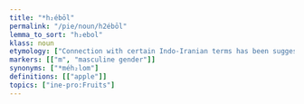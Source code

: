 ```yaml
---
title: "*h₂ébōl"
permalink: "/pie/noun/h2ébōl"
lemma_to_sort: "h₂ebol"
klass: noun
etymology: ["Connection with certain Indo-Iranian terms has been suggested:", "Pashayi wālī (perhaps < Proto-Indo-Aryan *abalikā-);\nSogdian [script needed] (ʾmʾnk /āmang?/, “apple”), Munji [script needed] (āmenga), Yidgha [script needed] (amuno), Pashto مڼه‎ (maná, “apple”), Shughni мӯн (mūn), му̊н (mū̊n, “apple”), all < Proto-Iranian *amarnaka- ~ *amarnā-, possibly reflecting earlier *abarna/ā- (via assimilation in nasality from *b..n to *m..n), ultimately from PIE *h₂ebe/olne/eh₂-.", "There are several indications that the word for “apple” did not belong to the oldest layer of the Indo-European protolanguage:", "The word is limited to the West Indo-European languages\nIt contains the phoneme */b/, which had marginal distribution in PIE\nIt somewhat resembles the South European word for \"apple\" (PIE or pseudo-PIE *méh₂lom: Latin mālum, Ancient Greek μῆλον (mêlon)), which might suggest a substrate or wanderwort origin of both.", "This all points that the word potentially entered the Indo-European speech continuum some time after the dissolution of the parent language.", "Less substantiated theories and connections\n\nTo be borrowed or at least connected to Semitic, with various propositions as to which term and root; the general mindset of these comparisons have been of a theoretical Atlantic language with Semitic affinities, or by marking overlapping mythological motifs surrounding apples suggesting some kind of cultural sharing. This is the viewpoint marked by Dozy, Vennemann, Blažek, and others, typically with connections to the root ʾ-b-l, often with Arabic or South Semitic/Ethiopian comparisons. See Arabic أُبُلَّة‎ (ʾubulla, “figs pressed in a mass”, literally “a bulk or mass”) an obscure term, أُبُل‎ (ʾubul, “dry herbage upon which camels fatten”). Alternatively, an extension of Orel and Stolbova's reconstructive work, connecting back to an Afro-Asiatic root for appendages, genitals, testicles, a mass, globe or round object, still found in Ethiopian languages, potentially later being extended to fruit by comparison. Separate from those featuring /ʔ/, potential suggestions with /ʕ/ are Arabic عَبْل‎ (ʿabl, “a bulk or mass; applied to plant life, to be ripe for harvest or with full fruits, to be full of leaves and fruits”), Arabic عَبَال‎ (ʿabāl, “Eglantine, Rosa rubiginosa, and similar plants; Rose Hip, bright red bulbous fruit, with a sweet or tart flavor like apples”), and Tigre ዖበል (ʿobäl, “Nile tamarisk, Tamarix nilotica”). To bolster this avenue and the distant relationship with Proto-Indo-European, the Laryngeal Theory reconstructs the /*h₂/ phoneme as a pharyngeal fricative consonant, basing comparison of /ħ/ and /ʕ/ as an a-coloring phonetic conditioner in contemporary languages, most notably Semitic languages.\nGamkrelidze and Ivanov argue that the Hittite cognate is 𒊭𒈠𒇻 (ša-ma-lu /šam(a)lu-/, “apple”), which renders the original PIE form as *samlu (“apple”) or *(s)h₂eml (“apple”). The original cluster *-ml- remained as such in Anatolian, but yielded *-bl- in the other IE languages which otherwise typically finds the phoneme */b/ rare or non-existing. Such a reconstruction is not attested but in a few roots, such as the dubiously constructed root *bel-/*mel-. The initial /s/ would be an example of the Proto-Indo-European s-mobile, not being necessary to appear in other descendants. The Hittite word is however paired with the Hattic 𒊭𒀀𒊀𒀜 (ša-a-waₐ-at /šawat/, “apple, apple tree”) with the usual Hattic /t/ = Hittite /l/ correspondence, easily being a potential borrowing from Hattic or vice versa."]
markers: [["m", "masculine gender"]]
synonyms: ["*méh₂lom"]
definitions: [["apple"]]
topics: ["ine-pro:Fruits"]
---
```

